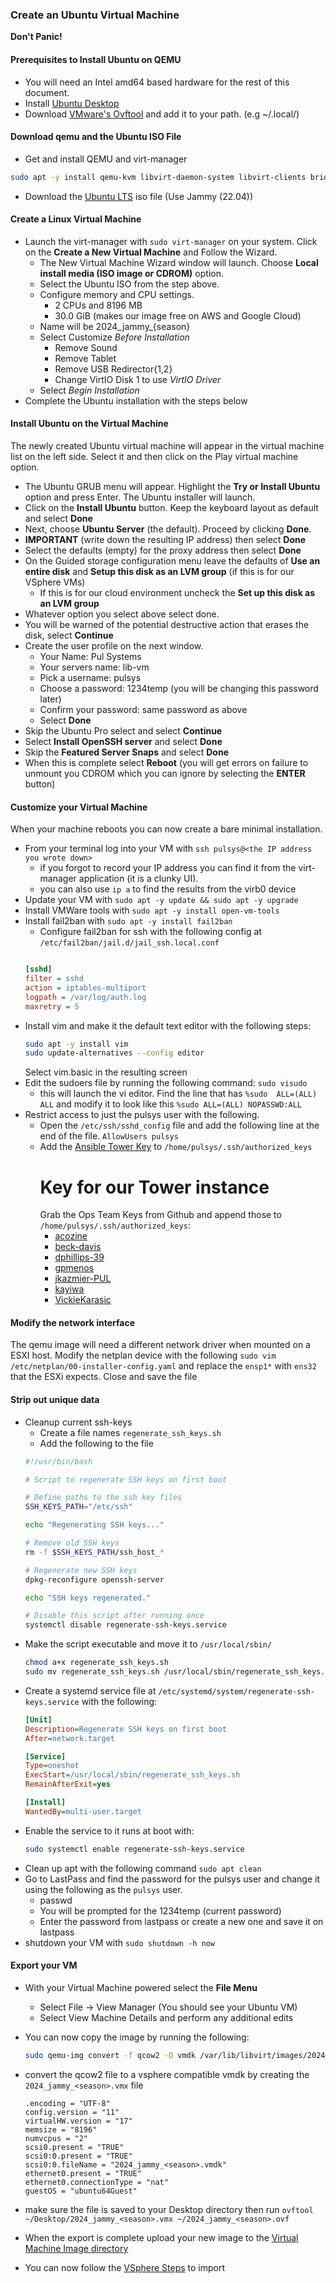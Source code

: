 ### Create an Ubuntu Virtual Machine

**Don't Panic!**

#### Prerequisites to Install Ubuntu on QEMU

  * You will need an Intel amd64 based hardware for the rest of this document.
  * Install [Ubuntu Desktop](https://ubuntu.com/download/desktop)
  * Download [VMware's Ovftool](https://github.com/rgl/ovftool-binaries) and add it to your path. (e.g ~/.local/)

#### Download qemu and the Ubuntu ISO File

  * Get and install QEMU and virt-manager
  ```bash
  sudo apt -y install qemu-kvm libvirt-daemon-system libvirt-clients bridge-utils virt-manager
  ```
  * Download the [Ubuntu LTS](https://ubuntu.com/download/server) iso file (Use Jammy (22.04))

#### Create a Linux Virtual Machine

  * Launch the virt-manager with `sudo virt-manager` on your system. Click on the **Create a New Virtual Machine** and Follow the Wizard.
    * The New Virtual Machine Wizard window will launch. Choose **Local install media (ISO image or CDROM)** option.
    * Select the Ubuntu ISO from the step above.
    * Configure memory and CPU settings.
      * 2 CPUs and 8196 MB
      * 30.0 GiB (makes our image free on AWS and Google Cloud)
    * Name will be 2024_jammy_{season}
    * Select Customize *Before Installation*
      * Remove Sound
      * Remove Tablet
      * Remove USB Redirector{1,2}
      * Change VirtIO Disk 1 to use *VirtIO Driver*
    * Select *Begin Installation*
  * Complete the Ubuntu installation with the steps below

#### Install Ubuntu on the Virtual Machine

The newly created Ubuntu virtual machine will appear in the virtual machine list on the left side. Select it and then click on the Play virtual machine option.

  * The Ubuntu GRUB menu will appear. Highlight the **Try or Install Ubuntu** option and press Enter. The Ubuntu installer will launch.
  * Click on the **Install Ubuntu** button. Keep the keyboard layout as default and select **Done**
  * Next, choose **Ubuntu Server** (the default). Proceed by clicking **Done**.
  * **IMPORTANT** (write down the resulting IP address) then select **Done**
  * Select the defaults (empty) for the proxy address then select **Done**
  * On the Guided storage configuration menu leave the defaults of **Use an entire disk** and **Setup this disk as an LVM group** (if this is for our VSphere VMs)
    * If this is for our cloud environment uncheck the **Set up this disk as an LVM group**
  * Whatever option you select above select done.
  * You will be warned of the potential destructive action that erases the disk, select **Continue**
  * Create the user profile on the next window.
    * Your Name: Pul Systems
    * Your servers name: lib-vm
    * Pick a username: pulsys
    * Choose a password: 1234temp (you will be changing this password later)
    * Confirm your password: same password as above
    * Select **Done**
  * Skip the Ubuntu Pro select and select **Continue**
  * Select **Install OpenSSH server** and select **Done**
  * Skip the **Featured Server Snaps** and select **Done**
  * When this is complete select **Reboot** (you will get errors on failure to unmount you CDROM which you can ignore by selecting the **ENTER** button)

#### Customize your Virtual Machine

When your machine reboots you can now create a bare minimal installation.

  * From your terminal log into your VM with `ssh pulsys@<the IP address you wrote down>`
    * if you forgot to record your IP address you can find it from the virt-manager application (it is a clunky UI).
    * you can also use `ip a` to find the results from the virb0 device 
  * Update your VM with `sudo apt -y update && sudo apt -y upgrade`
  * Install VMWare tools with `sudo apt -y install open-vm-tools`
  * Install fail2ban with `sudo apt -y install fail2ban`
    * Configure fail2ban for ssh with the following config at `/etc/fail2ban/jail.d/jail_ssh.local.conf`
    ```ini

    [sshd]
    filter = sshd
    action = iptables-multiport
    logpath = /var/log/auth.log
    maxretry = 5
    ```
  * Install vim and make it the default text editor with the following steps:
    ```bash
    sudo apt -y install vim
    sudo update-alternatives --config editor
    ```
    Select vim.basic in the resulting screen
  * Edit the sudoers file by running the following command: `sudo visudo`
    * this will launch the vi editor. Find the line that has `%sudo  ALL=(ALL) ALL` and modify it to look like this `%sudo ALL=(ALL) NOPASSWD:ALL` 
  * Restrict access to just the pulsys user with the following.
    * Open the `/etc/ssh/sshd_config` file and add the following line at the end of the file. `AllowUsers pulsys`
    * Add the [Ansible Tower Key](https://github.com/pulibrary/princeton_ansible/blob/main/keys/TowerKey.pub) to `/home/pulsys/.ssh/authorized_keys`
      # Key for our Tower instance
      Grab the Ops Team Keys from Github and append those to `/home/pulsys/.ssh/authorized_keys`:
        - [acozine](https://github.com/acozine.keys)
        - [beck-davis](https://github.com/beck-davis.keys)
        - [dphillips-39](https://github.com/dphillips-39.keys)
        - [gpmenos](https://github.com/gpmenos.keys)
        - [jkazmier-PUL](https://github.com/jkazmier-PUL.keys)
        - [kayiwa](https://github.com/kayiwa.keys)
        - [VickieKarasic](https://github.com/vickieKarasic.keys)

#### Modify the network interface

The qemu image will need a different network driver when mounted on a ESXI host. Modify the netplan device with the following `sudo vim /etc/netplan/00-installer-config.yaml` and replace the `ensp1*` with `ens32` that the ESXi expects. Close and save the file

#### Strip out unique data

  * Cleanup current ssh-keys
    * Create a file names `regenerate_ssh_keys.sh`
    * Add the following to the file
    ```bash
    #!/usr/bin/bash

    # Script to regenerate SSH keys on first boot

    # Define paths to the ssh key files
    SSH_KEYS_PATH="/etc/ssh"

    echo "Regenerating SSH keys..."

    # Remove old SSH keys
    rm -f $SSH_KEYS_PATH/ssh_host_*

    # Regenerate new SSH keys
    dpkg-reconfigure openssh-server

    echo "SSH keys regenerated."

    # Disable this script after running once
    systemctl disable regenerate-ssh-keys.service

    ```
  * Make the script executable and move it to `/usr/local/sbin/`
    ```bash
    chmod a+x regenerate_ssh_keys.sh
    sudo mv regenerate_ssh_keys.sh /usr/local/sbin/regenerate_ssh_keys.sh
    ```
  * Create a systemd service file at `/etc/systemd/system/regenerate-ssh-keys.service` with the following:
    ```ini
    [Unit]
    Description=Regenerate SSH keys on first boot
    After=network.target

    [Service]
    Type=oneshot
    ExecStart=/usr/local/sbin/regenerate_ssh_keys.sh
    RemainAfterExit=yes

    [Install]
    WantedBy=multi-user.target

    ```
  * Enable the service to it runs at boot with:
    ```bash
    sudo systemctl enable regenerate-ssh-keys.service
    ```
  * Clean up apt with the following command `sudo apt clean`
  * Go to LastPass and find the password for the pulsys user and change it using the following as the `pulsys` user. 
    * passwd
    * You will be prompted for the 1234temp (current password)
    * Enter the password from lastpass or create a new one and save it on lastpass
  * shutdown your VM with `sudo shutdown -h now`

#### Export your VM

  * With your Virtual Machine powered select the **File Menu**
    * Select File -> View Manager (You should see your Ubuntu VM)
    * Select View Machine Details and perform any additional edits
  * You can now copy the image by running the following:
    ```bash
    sudo qemu-img convert -f qcow2 -O vmdk /var/lib/libvirt/images/2024_jammy_<season>.qcow2 /home/<username>/Desktop/2024_jammy_<season>.vmdk
    ```
  * convert the qcow2 file to a vsphere compatible vmdk by creating the `2024_jammy_<season>.vmx` file

    ```file
    .encoding = "UTF-8"
    config.version = "11"
    virtualHW.version = "17"
    memsize = "8196"
    numvcpus = "2"
    scsi0.present = "TRUE"
    scsi0:0.present = "TRUE"
    scsi0:0.fileName = "2024_jammy_<season>.vmdk"
    ethernet0.present = "TRUE"
    ethernet0.connectionType = "nat"
    guestOS = "ubuntu64Guest"
    ```
  * make sure the file is saved to your Desktop directory then run `ovftool ~/Desktop/2024_jammy_<season>.vmx ~/2024_jammy_<season>.ovf`
  * When the export is complete upload your new image to the [Virtual Machine Image directory](https://drive.google.com/drive/u/0/folders/1Op-tNRvE_LMlJa6E-Ig4nNEKtKCcXsIF)
  * You can now follow the [VSphere Steps](vsphere_hypervisor.md) to import
      
